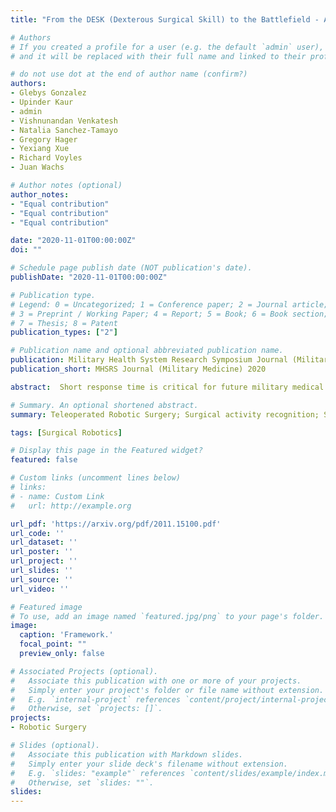 ```yaml
---
title: "From the DESK (Dexterous Surgical Skill) to the Battlefield - A Robotics Exploratory Study"

# Authors
# If you created a profile for a user (e.g. the default `admin` user), write the username (folder name) here 
# and it will be replaced with their full name and linked to their profile.

# do not use dot at the end of author name (confirm?)
authors:
- Glebys Gonzalez
- Upinder Kaur
- admin
- Vishnunandan Venkatesh
- Natalia Sanchez-Tamayo
- Gregory Hager
- Yexiang Xue
- Richard Voyles
- Juan Wachs

# Author notes (optional)
author_notes:
- "Equal contribution"
- "Equal contribution"
- "Equal contribution"

date: "2020-11-01T00:00:00Z"
doi: ""

# Schedule page publish date (NOT publication's date).
publishDate: "2020-11-01T00:00:00Z"

# Publication type.
# Legend: 0 = Uncategorized; 1 = Conference paper; 2 = Journal article;
# 3 = Preprint / Working Paper; 4 = Report; 5 = Book; 6 = Book section;
# 7 = Thesis; 8 = Patent
publication_types: ["2"]

# Publication name and optional abbreviated publication name.
publication: Military Health System Research Symposium Journal (Military Medicine) 
publication_short: MHSRS Journal (Military Medicine) 2020

abstract:  Short response time is critical for future military medical operations in austere settings or remote areas. Such effective patient care at the point of injury can greatly benefit from the integration of semi-autonomous robotic systems. To achieve autonomy, robots would require massive libraries of maneuvers. While this is possible in controlled settings, obtaining surgical data in austere settings can be difficult. Hence, in this paper, we present the Dexterous Surgical Skill (DESK) database for knowledge transfer between robots. The peg transfer task was selected as it is one of 6 main tasks of laparoscopic training. Also, we provide a ML framework to evaluate novel transfer learning methodologies on this database. The collected DESK dataset comprises a set of surgical robotic skills using the four robotic platforms- Taurus II, simulated Taurus II, YuMi, and the da Vinci Research Kit. Then, we explored two different learning scenarios- no-transfer and domain-transfer. In the no-transfer scenario, the training and testing data were obtained from the same domain; whereas in the domain-transfer scenario, the training data is a blend of simulated and real robot data that is tested on a real robot. Using simulation data enhances the performance of the real robot where limited or no real data is available. The transfer model showed an accuracy of 81% for the YuMi robot when the ratio of real-to-simulated data was 22%-78%. For Taurus II and da Vinci robots, the model showed an accuracy of 97.5% and 93% respectively, training only with simulation data. Results indicate that simulation can be used to augment training data to enhance the performance of models in real scenarios. This shows the potential for future use of surgical data from the operating room in deployable surgical robots in remote areas.

# Summary. An optional shortened abstract.
summary: Teleoperated Robotic Surgery; Surgical activity recognition; Surgical vision and perception

tags: [Surgical Robotics]

# Display this page in the Featured widget?
featured: false

# Custom links (uncomment lines below)
# links:
# - name: Custom Link
#   url: http://example.org

url_pdf: 'https://arxiv.org/pdf/2011.15100.pdf'
url_code: ''
url_dataset: ''
url_poster: ''
url_project: ''
url_slides: ''
url_source: ''
url_video: ''

# Featured image
# To use, add an image named `featured.jpg/png` to your page's folder. 
image:
  caption: 'Framework.'
  focal_point: ""
  preview_only: false

# Associated Projects (optional).
#   Associate this publication with one or more of your projects.
#   Simply enter your project's folder or file name without extension.
#   E.g. `internal-project` references `content/project/internal-project/index.md`.
#   Otherwise, set `projects: []`.
projects:
- Robotic Surgery

# Slides (optional).
#   Associate this publication with Markdown slides.
#   Simply enter your slide deck's filename without extension.
#   E.g. `slides: "example"` references `content/slides/example/index.md`.
#   Otherwise, set `slides: ""`.
slides: 
---
```

